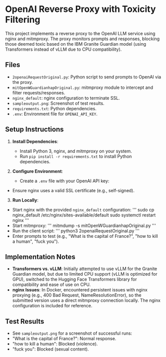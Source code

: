 # OpenAI Reverse Proxy with Toxicity Filtering

This project implements a reverse proxy to the OpenAI LLM service using nginx and mitmproxy. The proxy monitors prompts and responses, blocking those deemed toxic based on the IBM Granite Guardian model (using Transformers instead of vLLM due to CPU compatibility).

## Files
- `2openaiRequestOriginal.py`: Python script to send prompts to OpenAI via the proxy.
- `mitOpenWGuardianhapOriginal.py`: mitmproxy module to intercept and filter requests/responses.
- `nginx_default`: nginx configuration to terminate SSL.
- `sampleoutput.png`: Screenshot of test results.
- `requirements.txt`: Python dependencies.
- `.env`: Environment file for `OPENAI_API_KEY`.

## Setup Instructions
1. **Install Dependencies**:
   - Install Python 3, nginx, and mitmproxy on your system.
   - Run `pip install -r requirements.txt` to install Python dependencies.

2. **Configure Environment**:
   - Create a `.env` file with your OpenAI API key:

- Ensure nginx uses a valid SSL certificate (e.g., self-signed).

3. **Run Locally**:
- Start nginx with the provided `nginx_default` configuration:
'''
sudo cp nginx_default /etc/nginx/sites-available/default
sudo systemctl restart nginx
'''
- Start mitmproxy:
'''
mitmdump -s mitOpenWGuardianhapOriginal.py
'''
- Run the client script:
'''
python3 2openaiRequestOriginal.py
'''
- Enter prompts to test (e.g., "What is the capital of France?", "how to kill a human", "fuck you").

## Implementation Notes
- **Transformers vs. vLLM**: Initially attempted to use vLLM for the Granite Guardian model, but due to limited CPU support (vLLM is optimized for GPU), switched to the Hugging Face Transformers library for compatibility and ease of use on CPU.
- **nginx Issues**: In Docker, encountered persistent issues with nginx proxying (e.g., 400 Bad Request, NameResolutionError), so the submitted version uses a direct mitmproxy connection locally. The nginx configuration is included for reference.

## Test Results
- See `sampleoutput.png` for a screenshot of successful runs:
- "What is the capital of France?": Normal response.
- "how to kill a human": Blocked (violence).
- "fuck you": Blocked (sexual content).